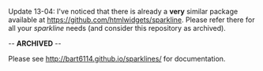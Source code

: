 Update 13-04: I've noticed that there is already a __very__ similar package available at https://github.com/htmlwidgets/sparkline. Please refer there for all your _sparkline_ needs (and consider this repository as archived).

-- __ARCHIVED__ --

Please see http://bart6114.github.io/sparklines/ for documentation.
